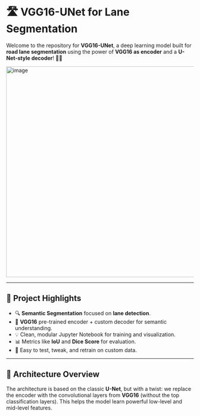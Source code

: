 # 🛣️ VGG16-UNet for Lane Segmentation

Welcome to the repository for **VGG16-UNet**, a deep learning model built for **road lane segmentation** using the power of **VGG16 as encoder** and a **U-Net-style decoder**! 🚗💨

<img width="850" height="566" alt="image" src="https://github.com/user-attachments/assets/3736508f-0fb6-4ccf-8442-0504d286ac5c" />

---

## 📌 Project Highlights

- 🔍 **Semantic Segmentation** focused on **lane detection**.
- 🧠 **VGG16** pre-trained encoder + custom decoder for semantic understanding.
- 💡 Clean, modular Jupyter Notebook for training and visualization.
- 📊 Metrics like **IoU** and **Dice Score** for evaluation.
- 🧪 Easy to test, tweak, and retrain on custom data.

---

## 🧠 Architecture Overview

The architecture is based on the classic **U-Net**, but with a twist: we replace the encoder with the convolutional layers from **VGG16** (without the top classification layers). This helps the model learn powerful low-level and mid-level features.


